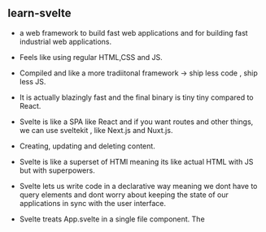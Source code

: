 ## learn-svelte 

- a web framework to build fast web applications and for building fast industrial web applications.
- Feels like using regular HTML,CSS and JS.
- Compiled and like a more tradiitonal framework -> ship less code , ship less JS.
- It is actually blazingly fast and the final binary is tiny tiny compared to React.
- Svelte is like a SPA like React and if you want routes and other things, we can use sveltekit , like Next.js 
and Nuxt.js.
- Creating, updating and deleting content.
- Svelte is like a superset of HTMl meaning its like actual HTML with JS but with superpowers.

- Svelte lets us write code in a declarative way meaning we dont have to query elements and dont worry about keeping 
the state of our applications in sync with the user interface.

- Svelte treats App.svelte in  a  single file component. The <script> tag is where we write JS.
- <style> tag is for CSS.
- Svelte compiler takes this special App.svelte file and processes each part seperately before compiling it into regular HTML,CSS and JS.

- Inside the Svelte template we can use JS expression and see the output directly.

### Reactivity:

- Superpower of svelte. 
- this is how we keep our DOM in sync with our application state.

- Svelte's reactivity is based on assignments. To change state and trigger a re-render 
we assign a value to a variable we declared and it's going to update.

- however this comes with a caveat as we need to assign a value for Svelte to pick it up
methods like push won't trigger an update until we reassign it. We can avoid doing the extra step
by using the JS spread operator ... to keep existing items and add the new item.

- Sometimes we may need to change a value based on other values. This is also 
referred to as a computed property.

- Svelte has reactive declarations using the $: syntax which is valid JS label syntax , 
that Svelte uses it for.
- Using $: syntax is saying that "re-run this code whenever any of the referenced values change".

- This is likve giving Svelte dependencies to watch and rerun the changes when the value changes 
because in $: albumLength = getAlbumLength(album) on the right album changes.


### Logic:

- HTML can't express logic such as conditionals and loops us would have to write JS for that.

